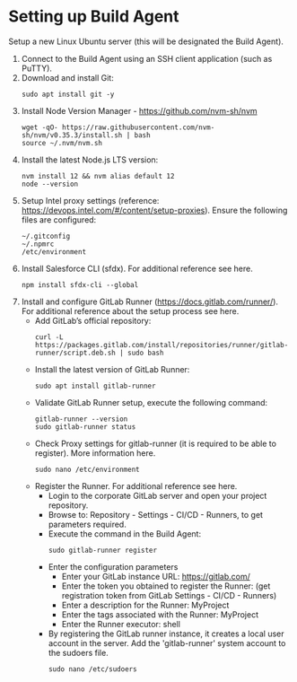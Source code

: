 # Setting up Build Agent
Setup a new Linux Ubuntu server (this will be designated the Build Agent).

1. Connect to the Build Agent using an SSH client application (such as PuTTY).
2. Download and install Git:
    ```
    sudo apt install git -y
    ```
3. Install Node Version Manager - https://github.com/nvm-sh/nvm
    ```
    wget -qO- https://raw.githubusercontent.com/nvm-sh/nvm/v0.35.3/install.sh | bash
    source ~/.nvm/nvm.sh
    ```
4. Install the latest Node.js LTS version:
    ```
    nvm install 12 && nvm alias default 12
    node --version
    ```
5. Setup Intel proxy settings (reference: https://devops.intel.com/#/content/setup-proxies). 
    Ensure the following files are configured:
    ```
    ~/.gitconfig
    ~/.npmrc
    /etc/environment
    ```
6. Install Salesforce CLI (sfdx).  For additional reference see here.
    ```
    npm install sfdx-cli --global
    ```
7. Install and configure GitLab Runner (https://docs.gitlab.com/runner/).  For additional reference about the setup process see here.
    * Add GitLab’s official repository:
        ```
        curl -L https://packages.gitlab.com/install/repositories/runner/gitlab-runner/script.deb.sh | sudo bash
        ```
    * Install the latest version of GitLab Runner:
        ```
        sudo apt install gitlab-runner
        ```
    * Validate GitLab Runner setup, execute the following command:
        ```
        gitlab-runner --version
        sudo gitlab-runner status
        ```
    * Check Proxy settings for gitlab-runner (it is required to be able to register).  More information here.
        ```
        sudo nano /etc/environment
        ```
    * Register the Runner.  For additional reference see here. 
        * Login to the corporate GitLab server and open your project repository.
        * Browse to: Repository - Settings - CI/CD - Runners, to get parameters required.
        * Execute the command in the Build Agent: 
            ```
            sudo gitlab-runner register
            ```
        * Enter the configuration parameters
            * Enter your GitLab instance URL: https://gitlab.com/
            * Enter the token you obtained to register the Runner: (get registration token from GitLab Settings - CI/CD - Runners)
            * Enter a description for the Runner: MyProject
            * Enter the tags associated with the Runner: MyProject
            * Enter the Runner executor: shell
        * By registering the GitLab runner instance, it creates a local user account in the server.  Add the 'gitlab-runner' system account to the sudoers file.
            ```
            sudo nano /etc/sudoers
            ```

